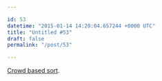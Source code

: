 ```yaml
---

id: 53
datetime: "2015-01-14 14:20:04.657244 +0000 UTC"
title: "Untitled #53"
draft: false
permalink: "/post/53"

---
```


[Crowd based sort](https://github.com/ExPHAT/twitter-sort/blob/master/main.py).

